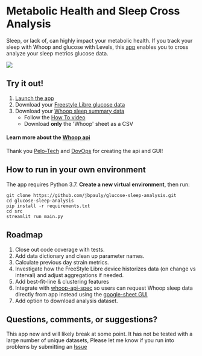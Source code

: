 # Metabolic Health and Sleep Cross Analysis

Sleep, or lack of, can highly impact your metabolic health.
If you track your sleep with Whoop and glucose with Levels, 
this [app](https://share.streamlit.io/jbpauly/glucose-sleep-analysis/main/src/app.py)
enables you to cross analyze your sleep metrics glucose data.

![](content/analysis.gif)

## Try it out!
1. [Launch the app](https://share.streamlit.io/jbpauly/glucose-sleep-analysis/main/src/app.py)
2. Download your [Freestyle Libre glucose data](https://www.libreview.com/)
3. Download your [Whoop sleep summary data](https://docs.google.com/spreadsheets/d/1q9tU4tkBLUi6oFsdLsO9HnOuMC-TEkrBXNoNXvLQt3Q/edit#gid=1913656685)
    - Follow the [How To video](https://www.youtube.com/watch?v=x19G39cXkoM)
    - Download **only** the 'Whoop' sheet as a CSV

#### Learn more about the [Whoop api](https://github.com/pelo-tech/whoop-api-spec)
Thank you [Pelo-Tech](https://github.com/pelo-tech) and [DovOps](https://github.com/DovOps)
for creating the api and GUI!

## How to run in your own environment
The app requires Python 3.7. **Create a new virtual environment**, then run:

```
git clone https://github.com/jbpauly/glucose-sleep-analysis.git
cd glucose-sleep-analysis
pip install -r requirements.txt
cd src
streamlit run main.py
```

## Roadmap
1. Close out code coverage with tests.
2. Add data dictionary and clean up parameter names.
3. Calculate previous day strain metrics.
4. Investigate how the FreeStyle Libre device historizes data (on change vs interval) and adjust aggregations if needed.
5. Add best-fit-line & clustering features
6. Integrate with [whoop-api-spec](https://github.com/pelo-tech/whoop-api-spec) 
so users can request Whoop sleep data directly from app instead using the [google-sheet GUI](https://docs.google.com/spreadsheets/d/1q9tU4tkBLUi6oFsdLsO9HnOuMC-TEkrBXNoNXvLQt3Q/edit#gid=1913656685)
7. Add option to download analysis dataset.

## Questions, comments, or suggestions?
This app new and will likely break at some point. 
It has not be tested with a large number of unique datasets,
Please let me know if you run into problems by submitting an [Issue](https://github.com/jbpauly/glucose-sleep-analysis/issues)
